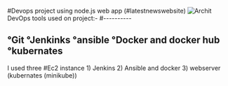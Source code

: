 #Devops project using node.js web app (#latestnewswebsite)
![Archit](https://github.com/jamallasomasekhar/nodejsbuilddevops/assets/65691513/378b4cdb-422e-4b90-91db-322aa28f9d6f)
DevOps tools used on project:-
#----------

°Git
°Jenkinks
°ansible 
°Docker and docker hub
°kubernates
------

I used three #Ec2 instance 1) Jenkins
                            2) Ansible and docker 
                            3) webserver (kubernates (minikube))
